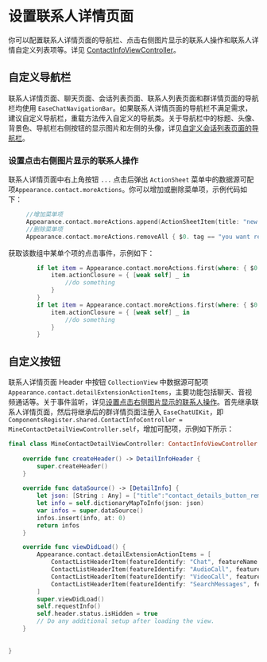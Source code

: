 # 设置联系人详情页面

你可以配置联系人详情页面的导航栏、点击右侧图片显示的联系人操作和联系人详情自定义列表项等。详见 [ContactInfoViewController](https://github.com/easemob/easemob-uikit-ios/tree/main/Documentation/EaseChatUIKit.doccarchive/documentation/easechatuikit/contactinfoviewcontroller)。

<ImageGallery>
  <ImageItem src="/images/uikit/chatuikit/ios/custom_contact_details.png" title="联系人详情页面" />
</ImageGallery>

## 自定义导航栏

联系人详情页面、聊天页面、会话列表页面、联系人列表页面和群详情页面的导航栏均使用 `EaseChatNavigationBar`。如果联系人详情页面的导航栏不满足需求，建议自定义导航栏，重载方法传入自定义的导航类。关于导航栏中的标题、头像、背景色、导航栏右侧按钮的显示图片和左侧的头像，详见[自定义会话列表页面的导航栏](chatuikit_custom_conversation_list.html#自定义导航栏)。

### 设置点击右侧图片显示的联系人操作

联系人详情页面中右上角按钮 `...` 点击后弹出 `ActionSheet` 菜单中的数据源可配项`Appearance.contact.moreActions`。你可以增加或删除菜单项，示例代码如下：

```Swift
     //增加菜单项
     Appearance.contact.moreActions.append(ActionSheetItem(title: "new list item", type: .destructive, tag: "contact_custom"))
     //删除菜单项
     Appearance.contact.moreActions.removeAll { $0. tag == "you want remove" }
```

获取该数组中某单个项的点击事件，示例如下：

```Swift
        if let item = Appearance.contact.moreActions.first(where: { $0.tag == "xxx" }) {
            item.actionClosure = { [weak self] _ in
                //do something
            }
        }
        if let item = Appearance.contact.moreActions.first(where: { $0.tag == "xxx" }) {
            item.actionClosure = { [weak self] _ in
                //do something
            }
        }
```

## 自定义按钮

联系人详情页面 Header 中按钮 `CollectionView` 中数据源可配项 `Appearance.contact.detailExtensionActionItems`，主要功能包括聊天、音视频通话等。关于事件监听，详见[设置点击右侧图片显示的联系人操作](#设置点击右侧图片显示的联系人操作)。首先继承联系人详情页面，然后将继承后的群详情页面注册入 `EaseChatUIKit`，即 `ComponentsRegister.shared.ContactInfoController = MineContactDetailViewController.self`，增加可配项，示例如下所示： 

```Swift
final class MineContactDetailViewController: ContactInfoViewController {
    
    override func createHeader() -> DetailInfoHeader {
        super.createHeader()
    }
    
    override func dataSource() -> [DetailInfo] {
        let json: [String : Any] = ["title":"contact_details_button_remark".localized(),"detail":"","withSwitch": false,"switchValue":false]
        let info = self.dictionaryMapToInfo(json: json)
        var infos = super.dataSource()
        infos.insert(info, at: 0)
        return infos
    }

    override func viewDidLoad() {
        Appearance.contact.detailExtensionActionItems = [
            ContactListHeaderItem(featureIdentify: "Chat", featureName: "Chat".chat.localize, featureIcon: UIImage(named: "chatTo", in: .chatBundle, with: nil)),
            ContactListHeaderItem(featureIdentify: "AudioCall", featureName: "AudioCall".chat.localize, featureIcon: UIImage(named: "voice_call", in: .chatBundle, with: nil)),
            ContactListHeaderItem(featureIdentify: "VideoCall", featureName: "VideoCall".chat.localize, featureIcon: UIImage(named: "video_call", in: .chatBundle, with: nil)),
            ContactListHeaderItem(featureIdentify: "SearchMessages", featureName: "SearchMessages".chat.localize, featureIcon: UIImage(named: "search_history_messages", in: .chatBundle, with: nil))
        ]
        super.viewDidLoad()
        self.requestInfo()
        self.header.status.isHidden = true
        // Do any additional setup after loading the view.
    }
    
    
}
```


 